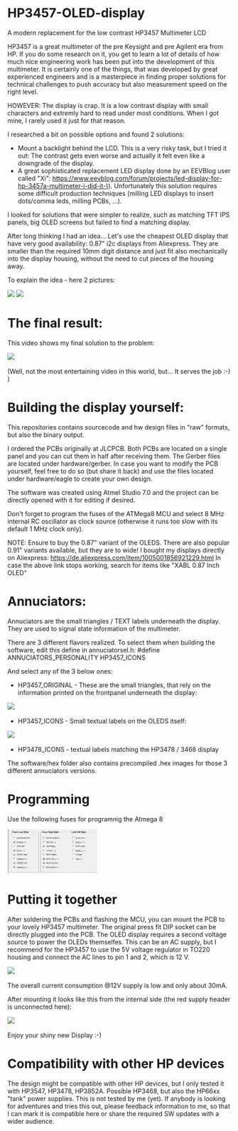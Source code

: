 # HP3457-OLED-display
A modern replacement for the low contrast HP3457 Multimeter LCD

HP3457 is a great multimeter of the pre Keysight and pre Agilent era from HP.
If you do some research on it, you get to learn a lot of details of how much nice engineering work has been put into the development of this multimeter. It is certainly one of the things, that was developed by great experienced engineers and is a masterpiece in finding proper solutions for technical challenges to push accuracy but also measurement speed on the right level.

HOWEVER: The display is crap. It is a low contrast display with small characters and extremly hard to read under most conditions. When I got mine, I rarely used it just for that reason.

I researched a bit on possible options and found 2 solutions:
- Mount a backlight behind the LCD. This is a very risky task, but I tried it out: The contrast gets even worse and actually it felt even like a downgrade of the display.
- A great sophisticated replacement LED display done by an EEVBlog user called "Xi": [https://www.eevblog.com/forum/projects/led-display-for-hp-3457a-multimeter-i-did-it-)](https://www.eevblog.com/forum/projects/led-display-for-hp-3457a-multimeter-i-did-it-)). Unfortunately this solution requires some difficult production techniques (milling LED displays to insert dots/comma leds, milling PCBs, ...).

I looked for solutions that were simpler to realize, such as matching TFT IPS panels, big OLED screens but failed to find a matching display.

After long thinking I had an idea... Let's use the cheapest OLED display that have very good availability: 0.87" i2c displays from Aliexpress. They are smaller than the required 10mm digit distance and just fit also mechanically into the display housing, without the need to cut pieces of the housing away.

To explain the idea - here 2 pictures:

<img src="https://github.com/kawalkQCWski/HP3457-OLED-display/blob/main/photos/FirstDigitWorking.jpg?raw=true" width="40%"/>
<img src="https://github.com/kawalkQCWski/HP3457-OLED-display/blob/main/photos/OledMounting.jpg?raw=true" width="40%"/>

# The final result:

This video shows my final solution to the problem:

[![](https://img.youtube.com/vi/EYaLf55-z-o/0.jpg)](https://youtu.be/EYaLf55-z-o) 

(Well, not the most entertaining video in this world, but... It serves the job :-) )

# Building the display yourself:

This repositories contains sourcecode and hw design files in "raw" formats, but also the binary output.

I ordered the PCBs originally at JLCPCB. Both PCBs are located on a single panel and you can cut them in half after receiving them. The Gerber files are located under hardware/gerber.
In case you want to modify the PCB yourself, feel free to do so (but share it back) and use the files located under hardware/eagle to create your own design.

The software was created using Atmel Studio 7.0 and the project can be directly opened with it for editing if desired.

Don't forget to program the fuses of the ATMega8 MCU and select 8 MHz internal RC oscillator as clock source (otherwise it runs too slow with its default 1 MHz clock only).

NOTE: Ensure to buy the 0.87" variant of the OLEDS. There are also popular 0.91" variants available, but they are to wide!
I bought my displays directly on Aliexpress: https://de.aliexpress.com/item/1005001856921229.html
In case the above link stops working, search for items like "XABL 0.87 Inch OLED"


# Annuciators:

Annuciators are the small triangles / TEXT labels underneath the display. They are used to signal state information of the multimeter.

There are 3 different flavors realized. To select them when building the software, edit this define in annuciatorsel.h:
#define ANNUCIATORS_PERSONALITY HP3457_ICONS

And select any of the 3 below ones:

- HP3457_ORIGINAL - These are the small triangles, that rely on the information printed on the frontpanel underneath the display:

<img src="https://github.com/kawalkQCWski/HP3457-OLED-display/blob/main/photos/HP3457A%20triangle.jpg?raw=true" width="40%"/>

- HP3457_ICONS  - Small textual labels on the OLEDS itself:

<img src="https://github.com/kawalkQCWski/HP3457-OLED-display/blob/main/photos/annuciators_icons.jpg?raw=true" width="40%"/>

- HP3478_ICONS - textual labels matching the HP3478 / 3468 display


The software/hex folder also contains precompiled .hex images for those 3 different annuciators versions.
# Programming 
Use the following fuses for programnig the Atmega 8 

<img src="https://github.com/kawalkQCWski/HP3457-OLED-display/blob/main/photos/fuses part 2.PNG?raw=true" width="40%"/>

# Putting it together

After soldering the PCBs and flashing the MCU, you can mount the PCB to your lovely HP3457 multimeter. The original press fit DIP socket can be directly plugged into the PCB.
The OLED display requires a second voltage source to power the OLEDs themselfes. This can be an AC supply, but I recommend for the HP3457 to use the 5V voltage regulator in TO220 housing and connect the AC lines to pin 1 and 2, which is 12 V.

<img src="https://github.com/kawalkQCWski/HP3457-OLED-display/blob/main/photos/PowerConnection.jpg?raw=true" width="40%"/>

The overall current consumption @12V supply is low and only about 30mA.

After mounting it looks like this from the internal side (the red supply header is unconnected here):

<img src="https://github.com/kawalkQCWski/HP3457-OLED-display/blob/main/photos/DisplayInstalled_backside.jpg?raw=true" width="40%"/>


Enjoy your shiny new Display :-)

# Compatibility with other HP devices

The design might be compatible with other HP devices, but I only tested it with HP3547, HP3478, HP3852A. Possible HP3468, but also the HP66xx "tank" power supplies. This is not tested by me (yet). If anybody is looking for adventures and tries this out, please feedback information to me, so that I can mark it is compatible here or share the required SW updates with a wider audience.

